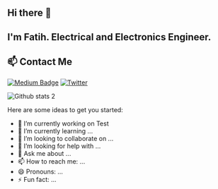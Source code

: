 ## Hi there 👋


## I'm Fatih. Electrical and Electronics Engineer.

## 📫 Contact Me
[![Medium Badge](https://img.shields.io/badge/-Medium-757575?style=flat-quare&labelColor=757575&logo=Medium&logoColor=white&link=link)](https://medium.com/@aydinfatihahmet) [![Twitter](https://badgen.net/badge/icon/twitter?icon=twitter&label)](twitter.com/aydinfatihahmet/)

![Github stats 2](https://github-readme-stats.vercel.app/api?username=aydinfatihahmet&show_icons=true&theme=radical)


Here are some ideas to get you started:

- 🔭 I’m currently working on Test
- 🌱 I’m currently learning ...
- 👯 I’m looking to collaborate on ...
- 🤔 I’m looking for help with ...
- 💬 Ask me about ...
- 📫 How to reach me: ...
- 😄 Pronouns: ...
- ⚡ Fun fact: ...

